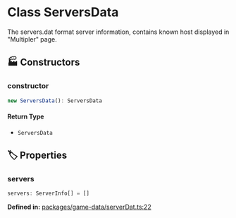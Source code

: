 # Class ServersData

The servers.dat format server information, contains known host displayed in "Multipler" page.
## 🏭 Constructors

### constructor

```ts
new ServersData(): ServersData
```
#### Return Type

- `ServersData`


## 🏷️ Properties

### servers

```ts
servers: ServerInfo[] = []
```
<p style="font-size: 14px; color: var(--vp-c-text-2)">
<strong>Defined in:</strong> <a href="https://github.com/voxelum/minecraft-launcher-core-node/blob/master/packages/game-data/serverDat.ts#L22" target="_blank" rel="noreferrer">packages/game-data/serverDat.ts:22</a>
</p>



